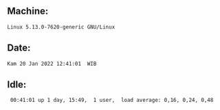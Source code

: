 ## Machine:
```
Linux 5.13.0-7620-generic GNU/Linux
```
## Date:
```
Kam 20 Jan 2022 12:41:01  WIB
```
## Idle:
```
 00:41:01 up 1 day, 15:49,  1 user,  load average: 0,16, 0,24, 0,48
```

